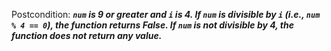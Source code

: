 Postcondition: ***`num` is 9 or greater and `i` is 4. If `num` is divisible by `i` (i.e., `num % 4 == 0`), the function returns False. If `num` is not divisible by 4, the function does not return any value.***